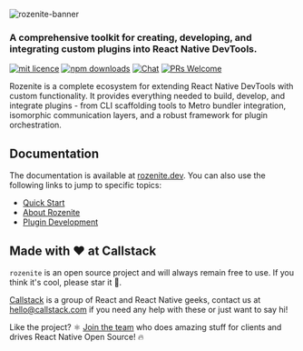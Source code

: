 ![rozenite-banner](https://www.rozenite.dev/rozenite-banner.jpg)

### A comprehensive toolkit for creating, developing, and integrating custom plugins into React Native DevTools.

[![mit licence][license-badge]][license] [![npm downloads][npm-downloads-badge]][npm-downloads] [![Chat][chat-badge]][chat] [![PRs Welcome][prs-welcome-badge]][prs-welcome]

Rozenite is a complete ecosystem for extending React Native DevTools with custom functionality. It provides everything needed to build, develop, and integrate plugins - from CLI scaffolding tools to Metro bundler integration, isomorphic communication layers, and a robust framework for plugin orchestration.

## Documentation

The documentation is available at [rozenite.dev](https://rozenite.dev). You can also use the following links to jump to specific topics:

- [Quick Start](https://rozenite.dev/docs/getting-started)
- [About Rozenite](https://rozenite.dev/docs/introduction)
- [Plugin Development](https://rozenite.dev/docs/plugin-development/plugin-development)

## Made with ❤️ at Callstack

`rozenite` is an open source project and will always remain free to use. If you think it's cool, please star it 🌟.

[Callstack][callstack-readme-with-love] is a group of React and React Native geeks, contact us at [hello@callstack.com](mailto:hello@callstack.com) if you need any help with these or just want to say hi!

Like the project? ⚛️ [Join the team](https://callstack.com/careers/?utm_campaign=Senior_RN&utm_source=github&utm_medium=readme) who does amazing stuff for clients and drives React Native Open Source! 🔥

[callstack-readme-with-love]: https://callstack.com/?utm_source=github.com&utm_medium=referral&utm_campaign=rozenite&utm_term=readme-with-love
[license-badge]: https://img.shields.io/npm/l/rozenite?style=for-the-badge
[license]: https://github.com/callstackincubator/rozenite/blob/main/LICENSE
[npm-downloads-badge]: https://img.shields.io/npm/dm/rozenite?style=for-the-badge
[npm-downloads]: https://www.npmjs.com/package/rozenite
[prs-welcome-badge]: https://img.shields.io/badge/PRs-welcome-brightgreen.svg?style=for-the-badge
[prs-welcome]: ./CONTRIBUTING.md
[chat-badge]: https://img.shields.io/discord/426714625279524876.svg?style=for-the-badge
[chat]: https://discord.gg/xgGt7KAjxv
